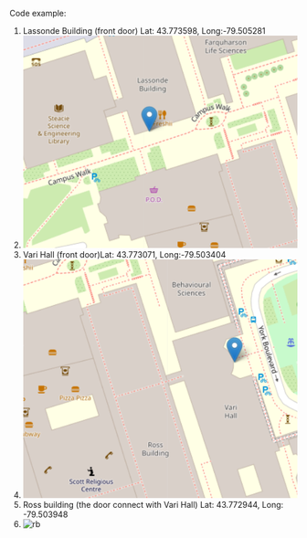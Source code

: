 Code example:

<a-entity gltf-model="#animated-test" 
				  rotation="0 180 0" scale="0.15 0.15 0.15"
				  gps-entity-place="longitude: -79; latitude: 43;" 
				  animation-mixer="loop: repeat"/>



1. Lassonde Building (front door) Lat: 43.773598, Long:-79.505281
2. ![lb](https://github.com/robots-make-art-too/Group4_YU-Navigation-Map/blob/6f89faccc0ecb9cf3ddd31a1fe5d476c1b6749e3/imgs/l_b.PNG)
3. Vari Hall (front door)Lat: 43.773071, Long:-79.503404
4. ![vh](https://github.com/robots-make-art-too/Group4_YU-Navigation-Map/blob/b4a067dcf30540bb2960aabad4e8a671a81df79e/imgs/v_h.PNG)
5. Ross building (the door connect with Vari Hall) Lat: 43.772944, Long: -79.503948
6. ![rb]()
